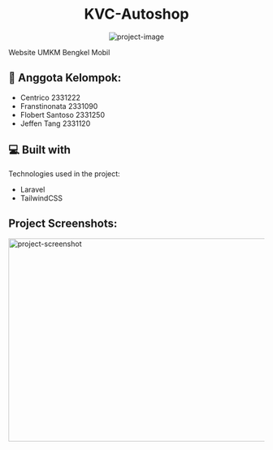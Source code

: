 <h1 align="center" id="title">KVC-Autoshop</h1>

<p align="center"><img src="https://socialify.git.ci/Crowzed/Website-UMKM/image?description=1&amp;descriptionEditable=UMKM%20Bengkel%20Mobil%0Aby%20Keep%20Never%20Tired%20Learning&amp;font=Inter&amp;forks=1&amp;language=1&amp;name=1&amp;owner=1&amp;pattern=Charlie%20Brown&amp;pulls=1&amp;stargazers=1&amp;theme=Dark" alt="project-image"></p>

<p id="description">Website UMKM Bengkel Mobil</p>



<h2>🍰 Anggota Kelompok:</h2>
<ul>
<li>Centrico 2331222 </li>
<li>Franstinonata 2331090 </li>
<li>Flobert Santoso 2331250</li>
<li>Jeffen Tang 2331120</li>
</ul>
  
  
<h2>💻 Built with</h2>

Technologies used in the project:

*   Laravel
*   TailwindCSS

<h2>Project Screenshots:</h2>

<img src="https://albumizr.com/ia/43042c1fb5b3c978079ec064d25cb5a8.jpg" alt="project-screenshot" width="1000" height="400/">
